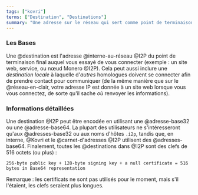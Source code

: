 ```yaml
---
tags: ["kovri"]
terms: ["Destination", "Destinations"]
summary: "Une adresse sur le réseau qui sert comme point de terminaison (soit local, soit distant)."
---
```


### Les Bases

Une @destination est l'adresse @interne-au-réseau @I2P du point de terminaison final auquel vous essayé de vous connecter (exemple : un site web, service, ou nœud Monero @I2P). Cela peut aussi inclure une *destination locale* à laquelle d'*autres* homologues doivent se connecter afin de prendre contact pour communiquer (de la même manière que sur le @réseau-en-clair, votre adresse IP est donnée à un site web lorsque vous vous connectez, de sorte qu'il sache *où* renvoyer les informations).

### Informations détaillées

Une destination @I2P peut être encodée en utilisant une @adresse-base32 ou une @adresse-base64. La plupart des utilisateurs ne s'intéresseront qu'aux @adresses-base32 ou aux noms d'hôtes `.i2p`, tandis que, en interne, @Kovri et le @carnet-d'adresses @I2P utilisent des @adresses-base64. Finalement, toutes les @destinations dans @I2P sont des clefs de 516 octets (ou plus) :

`256-byte public key + 128-byte signing key + a null certificate = 516 bytes in Base64 representation`

Remarque : les certificats ne sont pas utilisés pour le moment, mais s'il l'étaient, les clefs seraient plus longues.
